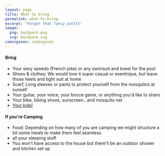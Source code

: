 ```yaml
---
layout: page
title: What to bring
permalink: what-to-bring
excerpt: "Forget that fancy outfit"
image:
  png: backpack.png
  svg: backpack.svg
comingsoon: comingsoon
---
```



#### Bring

* Your sexy speedo (French joke) or any swimsuit and towel for the pool
* Shoes & clothes: We would love it super casual or exentrique, but leave those heels and tight suit at home
* Scarf, Long sleeves or pants to protect yourself from the mosquitos at sunset!
* Your guitar, your voice, your bocce game, or anything you'd like to share
* Your bike, hiking shoes, sunscreen...and mosquito net 
* [Your kids!](/kids)


#### If you're Camping

* Food: Depending on how many of you are camping we might structure a bit some meals to make them feel seamless 
* all your sleeping stuff
* You won't have access to the house but there'll be an outdoor shower and kitchen set up


